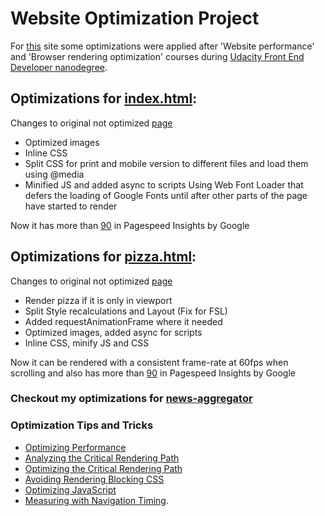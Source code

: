 # Website Optimization Project

For [this](https://dimberr.github.io/frontend-nanodegree-mobile-portfolio) site some optimizations were applied after 'Website performance' and 'Browser rendering optimization' courses during [Udacity Front End Developer nanodegree](https://www.udacity.com/course/front-end-web-developer-nanodegree--nd001).

## Optimizations for [index.html](https://dimberr.github.io/frontend-nanodegree-mobile-portfolio):
Changes to original not optimized [page](http://udacity.github.io/pizza-perf/)
* Optimized images
* Inline CSS
* Split CSS for print and mobile version to different files and load them using @media
* Minified JS and added async to scripts Using Web Font Loader that defers the loading of Google Fonts until after other parts of the page have started to render

Now it has more than [90](https://goo.gl/A9GFls) in Pagespeed Insights by Google



## Optimizations for [pizza.html](https://dimberr.github.io/frontend-nanodegree-mobile-portfolio/views/pizza.html):
Changes to original not optimized [page](http://udacity.github.io/pizza-perf/views/pizza.html)
* Render pizza if it is only in viewport
* Split Style recalculations and Layout (Fix for FSL)
* Added requestAnimationFrame where it needed
* Optimized images, added async for scripts
* Inline CSS, minify JS and CSS

Now it can be rendered with a consistent frame-rate at 60fps when scrolling and also has more than [90](https://goo.gl/KZXo6V) in Pagespeed Insights by Google



### Checkout my optimizations for [news-aggregator](https://dimberr.github.io/frontend-nanodegree-news-aggregator/)


### Optimization Tips and Tricks
* [Optimizing Performance](https://developers.google.com/web/fundamentals/performance/ "web performance")
* [Analyzing the Critical Rendering Path](https://developers.google.com/web/fundamentals/performance/critical-rendering-path/analyzing-crp.html "analyzing crp")
* [Optimizing the Critical Rendering Path](https://developers.google.com/web/fundamentals/performance/critical-rendering-path/optimizing-critical-rendering-path.html "optimize the crp!")
* [Avoiding Rendering Blocking CSS](https://developers.google.com/web/fundamentals/performance/critical-rendering-path/render-blocking-css.html "render blocking css")
* [Optimizing JavaScript](https://developers.google.com/web/fundamentals/performance/critical-rendering-path/adding-interactivity-with-javascript.html "javascript")
* [Measuring with Navigation Timing](https://developers.google.com/web/fundamentals/performance/critical-rendering-path/measure-crp.html "nav timing api").
